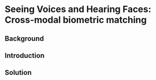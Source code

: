 # Seeing Voices and Hearing Faces: Cross-modal biometric matching

## Background

## Introduction

## Solution

## 